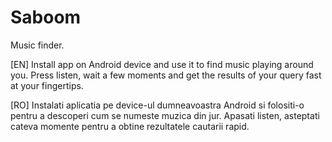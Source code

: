 # Saboom
Music finder.

[EN] Install app on Android device and use it to find music playing around you.
Press listen, wait a few moments and get the results of your query fast at your fingertips.

[RO] Instalati aplicatia pe device-ul dumneavoastra Android si folositi-o pentru a descoperi cum se numeste muzica din jur.
Apasati listen, asteptati cateva momente pentru a obtine rezultatele cautarii rapid.
